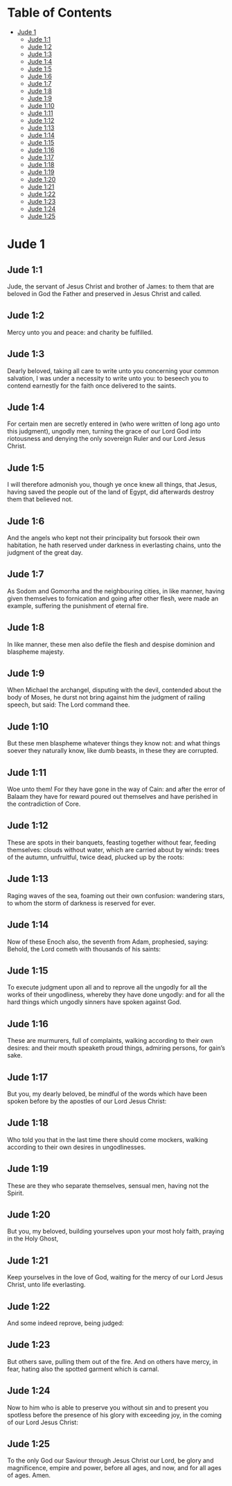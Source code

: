 
# Table of Contents

-   [Jude 1](#org1c03cd0)
    -   [Jude 1:1](#org01e29ec)
    -   [Jude 1:2](#org17945b1)
    -   [Jude 1:3](#org76793c5)
    -   [Jude 1:4](#org3a58d09)
    -   [Jude 1:5](#orgc6c380e)
    -   [Jude 1:6](#orgfbbcfa9)
    -   [Jude 1:7](#org379cee5)
    -   [Jude 1:8](#org6a5130e)
    -   [Jude 1:9](#org53d74b1)
    -   [Jude 1:10](#org141a9eb)
    -   [Jude 1:11](#org5847df0)
    -   [Jude 1:12](#org4ee834e)
    -   [Jude 1:13](#org032492a)
    -   [Jude 1:14](#org5c7247a)
    -   [Jude 1:15](#orgd25d2a4)
    -   [Jude 1:16](#org84c652e)
    -   [Jude 1:17](#org7c3436e)
    -   [Jude 1:18](#org08d751d)
    -   [Jude 1:19](#orgb6a182c)
    -   [Jude 1:20](#org258720f)
    -   [Jude 1:21](#org276b138)
    -   [Jude 1:22](#orgc617766)
    -   [Jude 1:23](#orgc056627)
    -   [Jude 1:24](#org9c1d630)
    -   [Jude 1:25](#orgcc85d7b)



<a id="org1c03cd0"></a>

# Jude 1


<a id="org01e29ec"></a>

## Jude 1:1

Jude, the servant of Jesus Christ and brother of James: to them that are beloved in God the Father and preserved in Jesus Christ and called.


<a id="org17945b1"></a>

## Jude 1:2

Mercy unto you and peace: and charity be fulfilled.


<a id="org76793c5"></a>

## Jude 1:3

Dearly beloved, taking all care to write unto you concerning your common salvation, I was under a necessity to write unto you: to beseech you to contend earnestly for the faith once delivered to the saints.


<a id="org3a58d09"></a>

## Jude 1:4

For certain men are secretly entered in (who were written of long ago unto this judgment), ungodly men, turning the grace of our Lord God into riotousness and denying the only sovereign Ruler and our Lord Jesus Christ.


<a id="orgc6c380e"></a>

## Jude 1:5

I will therefore admonish you, though ye once knew all things, that Jesus, having saved the people out of the land of Egypt, did afterwards destroy them that believed not.


<a id="orgfbbcfa9"></a>

## Jude 1:6

And the angels who kept not their principality but forsook their own habitation, he hath reserved under darkness in everlasting chains, unto the judgment of the great day.


<a id="org379cee5"></a>

## Jude 1:7

As Sodom and Gomorrha and the neighbouring cities, in like manner, having given themselves to fornication and going after other flesh, were made an example, suffering the punishment of eternal fire.


<a id="org6a5130e"></a>

## Jude 1:8

In like manner, these men also defile the flesh and despise dominion and blaspheme majesty.


<a id="org53d74b1"></a>

## Jude 1:9

When Michael the archangel, disputing with the devil, contended about the body of Moses, he durst not bring against him the judgment of railing speech, but said: The Lord command thee.


<a id="org141a9eb"></a>

## Jude 1:10

But these men blaspheme whatever things they know not: and what things soever they naturally know, like dumb beasts, in these they are corrupted.


<a id="org5847df0"></a>

## Jude 1:11

Woe unto them! For they have gone in the way of Cain: and after the error of Balaam they have for reward poured out themselves and have perished in the contradiction of Core.


<a id="org4ee834e"></a>

## Jude 1:12

These are spots in their banquets, feasting together without fear, feeding themselves: clouds without water, which are carried about by winds: trees of the autumn, unfruitful, twice dead, plucked up by the roots:


<a id="org032492a"></a>

## Jude 1:13

Raging waves of the sea, foaming out their own confusion: wandering stars, to whom the storm of darkness is reserved for ever.


<a id="org5c7247a"></a>

## Jude 1:14

Now of these Enoch also, the seventh from Adam, prophesied, saying: Behold, the Lord cometh with thousands of his saints:


<a id="orgd25d2a4"></a>

## Jude 1:15

To execute judgment upon all and to reprove all the ungodly for all the works of their ungodliness, whereby they have done ungodly: and for all the hard things which ungodly sinners have spoken against God.


<a id="org84c652e"></a>

## Jude 1:16

These are murmurers, full of complaints, walking according to their own desires: and their mouth speaketh proud things, admiring persons, for gain&rsquo;s sake.


<a id="org7c3436e"></a>

## Jude 1:17

But you, my dearly beloved, be mindful of the words which have been spoken before by the apostles of our Lord Jesus Christ:


<a id="org08d751d"></a>

## Jude 1:18

Who told you that in the last time there should come mockers, walking according to their own desires in ungodlinesses.


<a id="orgb6a182c"></a>

## Jude 1:19

These are they who separate themselves, sensual men, having not the Spirit.


<a id="org258720f"></a>

## Jude 1:20

But you, my beloved, building yourselves upon your most holy faith, praying in the Holy Ghost,


<a id="org276b138"></a>

## Jude 1:21

Keep yourselves in the love of God, waiting for the mercy of our Lord Jesus Christ, unto life everlasting.


<a id="orgc617766"></a>

## Jude 1:22

And some indeed reprove, being judged:


<a id="orgc056627"></a>

## Jude 1:23

But others save, pulling them out of the fire. And on others have mercy, in fear, hating also the spotted garment which is carnal.


<a id="org9c1d630"></a>

## Jude 1:24

Now to him who is able to preserve you without sin and to present you spotless before the presence of his glory with exceeding joy, in the coming of our Lord Jesus Christ:


<a id="orgcc85d7b"></a>

## Jude 1:25

To the only God our Saviour through Jesus Christ our Lord, be glory and magnificence, empire and power, before all ages, and now, and for all ages of ages. Amen.   

